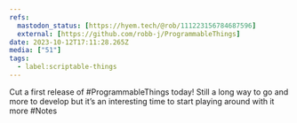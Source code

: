 ```yaml
---
refs:
  mastodon_status: [https://hyem.tech/@rob/111223156784687596]
  external: [https://github.com/robb-j/ProgrammableThings]
date: 2023-10-12T17:11:28.265Z
media: ["51"]
tags:
  - label:scriptable-things
---
```


Cut a first release of #ProgrammableThings today! Still a long way to go and more to develop but it’s an interesting time to start playing around with it more #Notes
